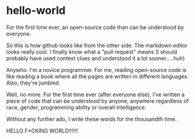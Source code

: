 # hello-world
For the first time ever, an open-source code than can be understood by everyone.

So this is how github looks like from the other side. The markdown editor looks really cool. I finally know what a "pull request" means (I should probably have used context clues and understood it a lot sooner.....huh)

Anywho. I'm a novice programmer. For me, reading open-source code is like reading a book where all the pages are written in different languages. Also, they're jumbled.

Well, no more. For the first time ever (after everyone else), I've written a piece of code that can be understood by anyone, anywhere regardless of race, gender, programming ability or overall intelligence. 

Without any further ado, I write these words for the thousandth time.

HELLO F*CKING WORLD!!!!!!
